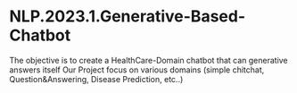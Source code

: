 # NLP.2023.1.Generative-Based-Chatbot

The objective is to create a HealthCare-Domain chatbot that can generative answers itself
Our Project focus on various domains (simple chitchat, Question&Answering, Disease Prediction, etc..)
